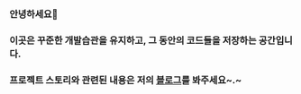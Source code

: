 ### 안녕하세요🌱
### 이곳은 꾸준한 개발습관을 유지하고, 그 동안의 코드들을 저장하는 공간입니다.
### 프로젝트 스토리와 관련된 내용은 저의 [블로그](https://andaconda.tistory.com/)를 봐주세요~.~
<!--
**AndaCondaa/AndaCondaa** is a ✨ _special_ ✨ repository because its `README.md` (this file) appears on your GitHub profile.

Here are some ideas to get you started:

- 🔭 I’m currently working on ...
- 🌱 I’m currently learning ...
- 👯 I’m looking to collaborate on ...
- 🤔 I’m looking for help with ...
- 💬 Ask me about ...
- 📫 How to reach me: ...
- 😄 Pronouns: ...
- ⚡ Fun fact: ...
-->
